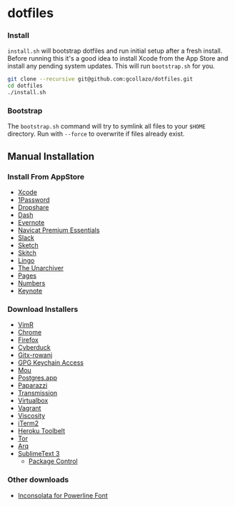 # dotfiles

### Install
`install.sh` will bootstrap dotfiles and run initial setup after a fresh install. Before running this it's a good idea to install Xcode from the App Store and install any pending system updates. This will run `bootstrap.sh` for you.

```bash
git clone --recursive git@github.com:gcollazo/dotfiles.git
cd dotfiles
./install.sh
```

### Bootstrap
The `bootstrap.sh` command will try to symlink all files to your `$HOME` directory. Run with `--force` to overwrite if files already exist.

## Manual Installation

### Install From AppStore
- [Xcode](https://itunes.apple.com/us/app/xcode/id497799835?mt=12)
- [1Password](https://itunes.apple.com/us/app/1password-password-manager/id443987910?mt=12)
- [Dropshare](https://itunes.apple.com/app/dropshare/id814499284?ls=1&mt=12)
- [Dash](https://itunes.apple.com/us/app/dash-docs-snippets/id458034879?mt=12)
- [Evernote](https://itunes.apple.com/us/app/evernote/id406056744?mt=12)
- [Navicat Premium Essentials](https://itunes.apple.com/us/app/navicat-premium-essentials/id466416967?mt=12)
- [Slack](https://itunes.apple.com/us/app/slack/id803453959?mt=12)
- [Sketch](https://itunes.apple.com/us/app/sketch-3/id852320343?mt=12)
- [Skitch](https://itunes.apple.com/us/app/skitch-snap.-mark-up.-share./id425955336?mt=12)
- [Lingo](https://itunes.apple.com/us/app/lingo/id624884154?mt=12)
- [The Unarchiver](https://itunes.apple.com/us/app/the-unarchiver/id425424353?mt=12)
- [Pages](https://itunes.apple.com/us/app/pages/id409201541?mt=12)
- [Numbers](https://itunes.apple.com/us/app/numbers/id409203825?mt=12)
- [Keynote](https://itunes.apple.com/us/app/keynote/id409183694?mt=12)

### Download Installers
- [VimR](http://vimr.org/)
- [Chrome](https://www.google.com/chrome/browser/)
- [Firefox](https://www.mozilla.org/en-US/firefox/new/)
- [Cyberduck](https://cyberduck.io)
- [Gitx-rowanj](https://github.com/rowanj/gitx/blob/master/README.markdown)
- [GPG Keychain Access](https://gpgtools.org/)
- [Mou](http://25.io/mou/)
- [Postgres.app](http://postgresapp.com/)
- [Paparazzi](https://derailer.org/paparazzi/)
- [Transmission](https://www.transmissionbt.com/download/)
- [Virtualbox](https://www.virtualbox.org/wiki/Downloads)
- [Vagrant](https://www.vagrantup.com/downloads.html)
- [Viscosity](http://www.sparklabs.com/viscosity/download/)
- [iTerm2](https://iterm2.com/downloads.html)
- [Heroku Toolbelt](https://toolbelt.heroku.com/)
- [Tor](https://www.torproject.org/download/download-easy.html.en)
- [Arq](http://www.haystacksoftware.com/arq/)
- [SublimeText 3](http://www.sublimetext.com/3)
  - [Package Control](https://sublime.wbond.net/installation)

### Other downloads
- [Inconsolata for Powerline Font](https://github.com/powerline/fonts/tree/master/Inconsolata)
